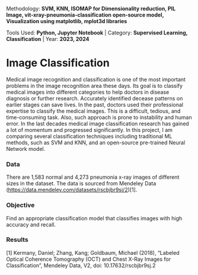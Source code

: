 Methodology: **SVM, KNN, ISOMAP for Dimensionality reduction, PIL Image, vit-xray-pneumonia-classification open-source model, Visualization using matplotlib, mplot3d libraries**

Tools Used: **Python, Jupyter Notebook** | Category: **Supervised Learning, Classification** | Year: **2023, 2024**

# Image Classification
Medical image recognition and classification is one of the most important problems in the image recognition area these days. Its goal is to classify medical images into different categories to help doctors in disease diagnosis or further research. Accurately identified decease patterns on earlier stages can save lives. In the past, doctors used their professional expertise to classify the medical images. This is a difficult, tedious, and time-consuming task. Also, such approach is prone to instability and human error. In the last decades medical image classification research has gained a lot of momentum and progressed significantly. In this project, I am comparing several classification techniques including traditional ML methods, such as SVM and KNN, and an open-source pre-trained Neural Network model.

### Data
There are 1,583 normal and 4,273 pneumonia x-ray images of different sizes in the dataset. 
The data is sourced from Mendeley Data (https://data.mendeley.com/datasets/rscbjbr9sj/2)[1].


### Objective
Find an appropriate classification model that classifies images with high accuracy and recall.

### Results




[1] Kermany, Daniel; Zhang, Kang; Goldbaum, Michael (2018), “Labeled Optical Coherence Tomography (OCT) and Chest X-Ray Images for Classification”, Mendeley Data, V2, doi: 10.17632/rscbjbr9sj.2
